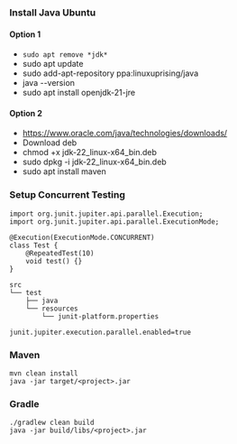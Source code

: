 ### Install Java Ubuntu

#### Option 1

- ```sudo apt remove *jdk*```
- sudo apt update
- sudo add-apt-repository ppa:linuxuprising/java
- java --version
- sudo apt install openjdk-21-jre

#### Option 2

- https://www.oracle.com/java/technologies/downloads/
- Download deb
- chmod +x jdk-22_linux-x64_bin.deb
- sudo dpkg -i jdk-22_linux-x64_bin.deb
- sudo apt install maven

### Setup Concurrent Testing

```
import org.junit.jupiter.api.parallel.Execution;
import org.junit.jupiter.api.parallel.ExecutionMode;

@Execution(ExecutionMode.CONCURRENT)
class Test {
    @RepeatedTest(10)
    void test() {}
}

src
└── test
    ├── java
    └── resources
        └── junit-platform.properties

junit.jupiter.execution.parallel.enabled=true
```

### Maven

```
mvn clean install
java -jar target/<project>.jar
```

### Gradle

```
./gradlew clean build
java -jar build/libs/<project>.jar
```
